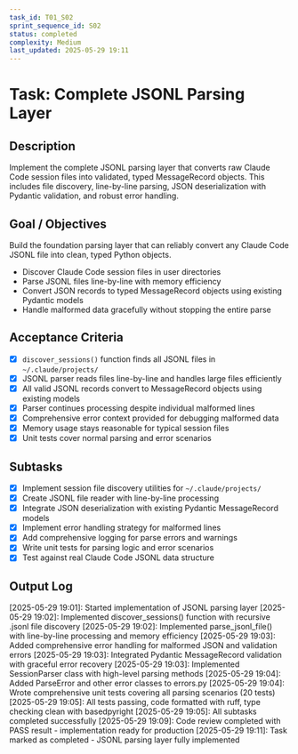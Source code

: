 ```yaml
---
task_id: T01_S02
sprint_sequence_id: S02
status: completed
complexity: Medium
last_updated: 2025-05-29 19:11
---
```


# Task: Complete JSONL Parsing Layer

## Description
Implement the complete JSONL parsing layer that converts raw Claude Code session files into validated, typed MessageRecord objects. This includes file discovery, line-by-line parsing, JSON deserialization with Pydantic validation, and robust error handling.

## Goal / Objectives
Build the foundation parsing layer that can reliably convert any Claude Code JSONL file into clean, typed Python objects.
- Discover Claude Code session files in user directories
- Parse JSONL files line-by-line with memory efficiency
- Convert JSON records to typed MessageRecord objects using existing Pydantic models
- Handle malformed data gracefully without stopping the entire parse

## Acceptance Criteria
- [x] `discover_sessions()` function finds all JSONL files in `~/.claude/projects/`
- [x] JSONL parser reads files line-by-line and handles large files efficiently
- [x] All valid JSONL records convert to MessageRecord objects using existing models
- [x] Parser continues processing despite individual malformed lines
- [x] Comprehensive error context provided for debugging malformed data
- [x] Memory usage stays reasonable for typical session files
- [x] Unit tests cover normal parsing and error scenarios

## Subtasks
- [x] Implement session file discovery utilities for `~/.claude/projects/`
- [x] Create JSONL file reader with line-by-line processing
- [x] Integrate JSON deserialization with existing Pydantic MessageRecord models
- [x] Implement error handling strategy for malformed lines
- [x] Add comprehensive logging for parse errors and warnings
- [x] Write unit tests for parsing logic and error scenarios
- [x] Test against real Claude Code JSONL data structure

## Output Log
[2025-05-29 19:01]: Started implementation of JSONL parsing layer
[2025-05-29 19:02]: Implemented discover_sessions() function with recursive .jsonl file discovery
[2025-05-29 19:02]: Implemented parse_jsonl_file() with line-by-line processing and memory efficiency
[2025-05-29 19:03]: Added comprehensive error handling for malformed JSON and validation errors
[2025-05-29 19:03]: Integrated Pydantic MessageRecord validation with graceful error recovery
[2025-05-29 19:03]: Implemented SessionParser class with high-level parsing methods
[2025-05-29 19:04]: Added ParseError and other error classes to errors.py
[2025-05-29 19:04]: Wrote comprehensive unit tests covering all parsing scenarios (20 tests)
[2025-05-29 19:05]: All tests passing, code formatted with ruff, type checking clean with basedpyright
[2025-05-29 19:05]: All subtasks completed successfully
[2025-05-29 19:09]: Code review completed with PASS result - implementation ready for production
[2025-05-29 19:11]: Task marked as completed - JSONL parsing layer fully implemented
